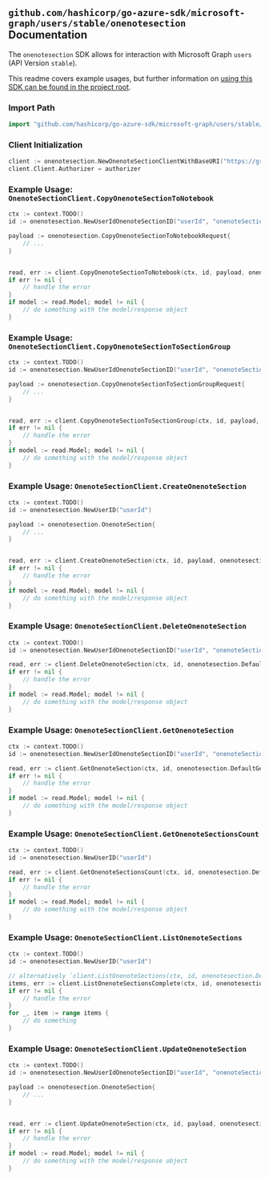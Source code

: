 
## `github.com/hashicorp/go-azure-sdk/microsoft-graph/users/stable/onenotesection` Documentation

The `onenotesection` SDK allows for interaction with Microsoft Graph `users` (API Version `stable`).

This readme covers example usages, but further information on [using this SDK can be found in the project root](https://github.com/hashicorp/go-azure-sdk/tree/main/docs).

### Import Path

```go
import "github.com/hashicorp/go-azure-sdk/microsoft-graph/users/stable/onenotesection"
```


### Client Initialization

```go
client := onenotesection.NewOnenoteSectionClientWithBaseURI("https://graph.microsoft.com")
client.Client.Authorizer = authorizer
```


### Example Usage: `OnenoteSectionClient.CopyOnenoteSectionToNotebook`

```go
ctx := context.TODO()
id := onenotesection.NewUserIdOnenoteSectionID("userId", "onenoteSectionId")

payload := onenotesection.CopyOnenoteSectionToNotebookRequest{
	// ...
}


read, err := client.CopyOnenoteSectionToNotebook(ctx, id, payload, onenotesection.DefaultCopyOnenoteSectionToNotebookOperationOptions())
if err != nil {
	// handle the error
}
if model := read.Model; model != nil {
	// do something with the model/response object
}
```


### Example Usage: `OnenoteSectionClient.CopyOnenoteSectionToSectionGroup`

```go
ctx := context.TODO()
id := onenotesection.NewUserIdOnenoteSectionID("userId", "onenoteSectionId")

payload := onenotesection.CopyOnenoteSectionToSectionGroupRequest{
	// ...
}


read, err := client.CopyOnenoteSectionToSectionGroup(ctx, id, payload, onenotesection.DefaultCopyOnenoteSectionToSectionGroupOperationOptions())
if err != nil {
	// handle the error
}
if model := read.Model; model != nil {
	// do something with the model/response object
}
```


### Example Usage: `OnenoteSectionClient.CreateOnenoteSection`

```go
ctx := context.TODO()
id := onenotesection.NewUserID("userId")

payload := onenotesection.OnenoteSection{
	// ...
}


read, err := client.CreateOnenoteSection(ctx, id, payload, onenotesection.DefaultCreateOnenoteSectionOperationOptions())
if err != nil {
	// handle the error
}
if model := read.Model; model != nil {
	// do something with the model/response object
}
```


### Example Usage: `OnenoteSectionClient.DeleteOnenoteSection`

```go
ctx := context.TODO()
id := onenotesection.NewUserIdOnenoteSectionID("userId", "onenoteSectionId")

read, err := client.DeleteOnenoteSection(ctx, id, onenotesection.DefaultDeleteOnenoteSectionOperationOptions())
if err != nil {
	// handle the error
}
if model := read.Model; model != nil {
	// do something with the model/response object
}
```


### Example Usage: `OnenoteSectionClient.GetOnenoteSection`

```go
ctx := context.TODO()
id := onenotesection.NewUserIdOnenoteSectionID("userId", "onenoteSectionId")

read, err := client.GetOnenoteSection(ctx, id, onenotesection.DefaultGetOnenoteSectionOperationOptions())
if err != nil {
	// handle the error
}
if model := read.Model; model != nil {
	// do something with the model/response object
}
```


### Example Usage: `OnenoteSectionClient.GetOnenoteSectionsCount`

```go
ctx := context.TODO()
id := onenotesection.NewUserID("userId")

read, err := client.GetOnenoteSectionsCount(ctx, id, onenotesection.DefaultGetOnenoteSectionsCountOperationOptions())
if err != nil {
	// handle the error
}
if model := read.Model; model != nil {
	// do something with the model/response object
}
```


### Example Usage: `OnenoteSectionClient.ListOnenoteSections`

```go
ctx := context.TODO()
id := onenotesection.NewUserID("userId")

// alternatively `client.ListOnenoteSections(ctx, id, onenotesection.DefaultListOnenoteSectionsOperationOptions())` can be used to do batched pagination
items, err := client.ListOnenoteSectionsComplete(ctx, id, onenotesection.DefaultListOnenoteSectionsOperationOptions())
if err != nil {
	// handle the error
}
for _, item := range items {
	// do something
}
```


### Example Usage: `OnenoteSectionClient.UpdateOnenoteSection`

```go
ctx := context.TODO()
id := onenotesection.NewUserIdOnenoteSectionID("userId", "onenoteSectionId")

payload := onenotesection.OnenoteSection{
	// ...
}


read, err := client.UpdateOnenoteSection(ctx, id, payload, onenotesection.DefaultUpdateOnenoteSectionOperationOptions())
if err != nil {
	// handle the error
}
if model := read.Model; model != nil {
	// do something with the model/response object
}
```
